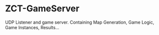 # ZCT-GameServer
UDP Listener and game server. Containing Map Generation, Game Logic, Game Instances, Results...
